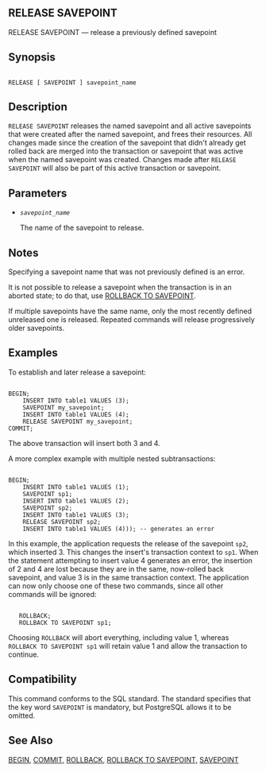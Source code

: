 ## RELEASE SAVEPOINT

RELEASE SAVEPOINT — release a previously defined savepoint

## Synopsis

```

RELEASE [ SAVEPOINT ] savepoint_name
```

## Description

`RELEASE SAVEPOINT` releases the named savepoint and all active savepoints that were created after the named savepoint, and frees their resources. All changes made since the creation of the savepoint that didn't already get rolled back are merged into the transaction or savepoint that was active when the named savepoint was created. Changes made after `RELEASE SAVEPOINT` will also be part of this active transaction or savepoint.

## Parameters

* *`savepoint_name`*

    The name of the savepoint to release.

## Notes

Specifying a savepoint name that was not previously defined is an error.

It is not possible to release a savepoint when the transaction is in an aborted state; to do that, use [ROLLBACK TO SAVEPOINT](sql-rollback-to "ROLLBACK TO SAVEPOINT").

If multiple savepoints have the same name, only the most recently defined unreleased one is released. Repeated commands will release progressively older savepoints.

## Examples

To establish and later release a savepoint:

```

BEGIN;
    INSERT INTO table1 VALUES (3);
    SAVEPOINT my_savepoint;
    INSERT INTO table1 VALUES (4);
    RELEASE SAVEPOINT my_savepoint;
COMMIT;
```

The above transaction will insert both 3 and 4.

A more complex example with multiple nested subtransactions:

```

BEGIN;
    INSERT INTO table1 VALUES (1);
    SAVEPOINT sp1;
    INSERT INTO table1 VALUES (2);
    SAVEPOINT sp2;
    INSERT INTO table1 VALUES (3);
    RELEASE SAVEPOINT sp2;
    INSERT INTO table1 VALUES (4))); -- generates an error
```

In this example, the application requests the release of the savepoint `sp2`, which inserted 3. This changes the insert's transaction context to `sp1`. When the statement attempting to insert value 4 generates an error, the insertion of 2 and 4 are lost because they are in the same, now-rolled back savepoint, and value 3 is in the same transaction context. The application can now only choose one of these two commands, since all other commands will be ignored:

```

   ROLLBACK;
   ROLLBACK TO SAVEPOINT sp1;
```

Choosing `ROLLBACK` will abort everything, including value 1, whereas `ROLLBACK TO SAVEPOINT sp1` will retain value 1 and allow the transaction to continue.

## Compatibility

This command conforms to the SQL standard. The standard specifies that the key word `SAVEPOINT` is mandatory, but PostgreSQL allows it to be omitted.

## See Also

[BEGIN](sql-begin "BEGIN"), [COMMIT](sql-commit "COMMIT"), [ROLLBACK](sql-rollback "ROLLBACK"), [ROLLBACK TO SAVEPOINT](sql-rollback-to "ROLLBACK TO SAVEPOINT"), [SAVEPOINT](sql-savepoint "SAVEPOINT")